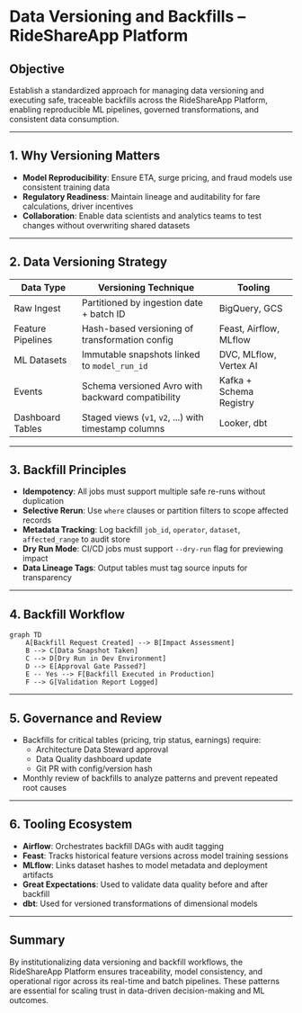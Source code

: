 # Data Versioning and Backfills – RideShareApp Platform

## Objective
Establish a standardized approach for managing data versioning and executing safe, traceable backfills across the RideShareApp Platform, enabling reproducible ML pipelines, governed transformations, and consistent data consumption.

---

## 1. Why Versioning Matters
- **Model Reproducibility**: Ensure ETA, surge pricing, and fraud models use consistent training data
- **Regulatory Readiness**: Maintain lineage and auditability for fare calculations, driver incentives
- **Collaboration**: Enable data scientists and analytics teams to test changes without overwriting shared datasets

---

## 2. Data Versioning Strategy
| Data Type         | Versioning Technique                                   | Tooling                      |
|-------------------|--------------------------------------------------------|------------------------------|
| Raw Ingest        | Partitioned by ingestion date + batch ID              | BigQuery, GCS               |
| Feature Pipelines | Hash-based versioning of transformation config        | Feast, Airflow, MLflow      |
| ML Datasets       | Immutable snapshots linked to `model_run_id`          | DVC, MLflow, Vertex AI      |
| Events            | Schema versioned Avro with backward compatibility     | Kafka + Schema Registry     |
| Dashboard Tables  | Staged views (`v1`, `v2`, ...) with timestamp columns | Looker, dbt                 |

---

## 3. Backfill Principles
- **Idempotency**: All jobs must support multiple safe re-runs without duplication
- **Selective Rerun**: Use `where` clauses or partition filters to scope affected records
- **Metadata Tracking**: Log backfill `job_id`, `operator`, `dataset`, `affected_range` to audit store
- **Dry Run Mode**: CI/CD jobs must support `--dry-run` flag for previewing impact
- **Data Lineage Tags**: Output tables must tag source inputs for transparency

---

## 4. Backfill Workflow
```mermaid
graph TD
    A[Backfill Request Created] --> B[Impact Assessment]
    B --> C[Data Snapshot Taken]
    C --> D[Dry Run in Dev Environment]
    D --> E[Approval Gate Passed?]
    E -- Yes --> F[Backfill Executed in Production]
    F --> G[Validation Report Logged]
```

---

## 5. Governance and Review
- Backfills for critical tables (pricing, trip status, earnings) require:
  - Architecture Data Steward approval
  - Data Quality dashboard update
  - Git PR with config/version hash
- Monthly review of backfills to analyze patterns and prevent repeated root causes

---

## 6. Tooling Ecosystem
- **Airflow**: Orchestrates backfill DAGs with audit tagging
- **Feast**: Tracks historical feature versions across model training sessions
- **MLflow**: Links dataset hashes to model metadata and deployment artifacts
- **Great Expectations**: Used to validate data quality before and after backfill
- **dbt**: Used for versioned transformations of dimensional models

---

## Summary
By institutionalizing data versioning and backfill workflows, the RideShareApp Platform ensures traceability, model consistency, and operational rigor across its real-time and batch pipelines. These patterns are essential for scaling trust in data-driven decision-making and ML outcomes.

